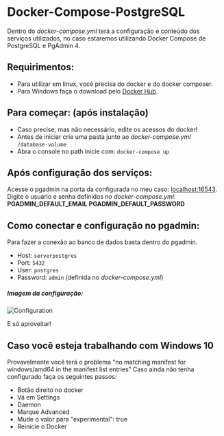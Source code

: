 # Docker-Compose-PostgreSQL
Dentro do *docker-compose.yml* terá a configuração e conteúdo dos serviços utilizados, no caso estaremos utilizando Docker Compose de  PostgreSQL e PgAdmin 4.

## Requirimentos:
* Para utilizar em linux, você precisa do docker e do docker composer.
* Para Windows faça o download pelo [Docker Hub](https://docs.docker.com/docker-for-windows/install/).

## Para começar: (após instalação)
* Caso precise, mas não necessário, edite os acessos do docker!
* Antes de iniciar crie uma pasta junto ao *docker-compose.yml* `/database-volume`
* Abra o console no path inicie com: `docker-compose up`

## Após configuração dos serviços:
Acesse o pgadmin na porta da configurada no meu caso: [localhost:16543](http://localhost:16543/).
Digite o usuario e senha definidos no *docker-compose.yml*: **PGADMIN_DEFAULT_EMAIL** **PGADMIN_DEFAULT_PASSWORD**

## Como conectar e configuração no pgadmin:
Para fazer a conexão ao banco de dados basta dentro do pgadmin.
* Host: `serverpostgres`
* Port: `5432`
* User: `postgres`
* Password: `admin` (definida no *docker-compose.yml*)

##### Imagem da configuração:
![Configuration](https://i.imgur.com/fEgEpIk.png)

E só aproveitar!

## Caso você esteja trabalhando com Windows 10 
Provavelmente você terá o problema “no matching manifest for windows/amd64 in the manifest list entries”
Caso ainda não tenha configurado faça os seguintes passos:

* Botão direito no docker 
* Vá em Settings
* Daemon
* Marque Advanced
* Mude o valor para "experimental": true
* Reinicie o Docker
